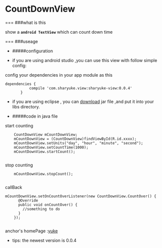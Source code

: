 CountDownView
===
===
###what is this

show a **`android TextView`** which can count down time

===
###useage

* #####configuration

- if you are using android studio ,you can use this view with follow simple config:

config your dependencies in your app module as this

    dependencies {
               compile 'com.sharyuke.view:sharyuke-view:0.0.4'
           }


- if you are using eclipse , you can [download](http://search.maven.org/remotecontent?filepath=com/sharyuke/view/sharyuke-view/0.0.4/sharyuke-view-0.0.4.jar) jar file ,and put it into your libs directory.



* #####code in java file

start counting

`````
    CountDownView mCountDownView;
    mCountDownView = (CountDownView)findViewById(R.id.xxxx);
    mCountDownView.setUnits("day", "hour", "minute", "second");
    mCountDownView.setCountTime(1000);
    mCountDownView.startCount();
       
``````

  stop counting
      
  
``````
    mCountDownView.stopCount();
 
``````
 callBack
 
`````
mCountDownView.setOnCountOverListener(new CountDownView.CountOver() {
      @Override
      public void onCountOver() {
		//something to do
      }
    });
    
`````
 
 
anchor's homePage :[yuke](http://sharyuke.com)


* tips: the newest version is 0.0.4



